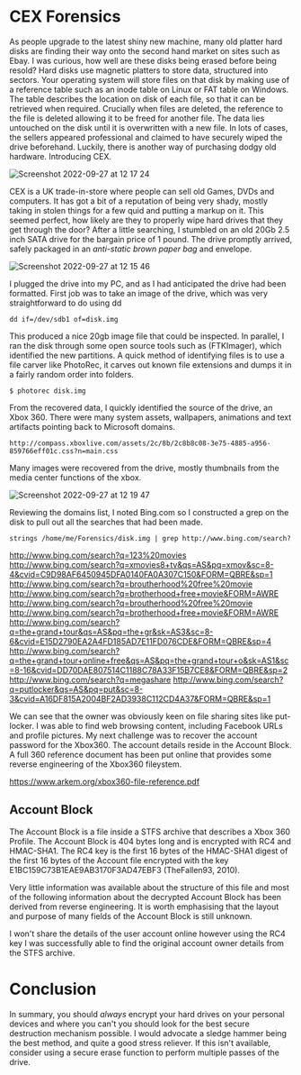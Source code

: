 CEX Forensics
=============

As people upgrade to the latest shiny new machine, many old platter hard disks are finding their way onto the second hand market on sites such as Ebay. I was curious, how well are these disks being erased before being resold?
Hard disks use magnetic platters to store data, structured into sectors. Your operating system will store files on that disk by making use of a reference table such as an inode table on Linux or FAT table on Windows. The table describes the location on disk of each file, so that it can be retrieved when required. Crucially when files are deleted, the reference to the file is deleted allowing it to be freed for another file. The data lies untouched on the disk until it is overwritten with a new file.  In lots of cases, the sellers appeared professional and claimed to have securely wiped the drive beforehand.
Luckily, there is another way of purchasing dodgy old hardware. Introducing CEX.


![Screenshot 2022-09-27 at 12 17 24](https://user-images.githubusercontent.com/83759501/192511641-1cc5f559-1ab5-48a5-9c16-ef809ea3ddfc.png)


CEX is a UK trade-in-store where people can sell old Games, DVDs and computers. It has got a bit of a reputation of being very shady, mostly taking in stolen things for a few quid and putting a markup on it. This seemed perfect, how likely are they to properly wipe hard drives that they get through the door? After a little searching, I stumbled on an old 20Gb 2.5 inch SATA drive for the bargain price of 1 pound. The drive promptly arrived, safely packaged in an _anti-static brown paper bag_ and envelope. 

![Screenshot 2022-09-27 at 12 15 46](https://user-images.githubusercontent.com/83759501/192511351-85c015bf-737d-4d92-bb95-feee919693bb.png)


I plugged the drive into my PC, and as I had anticipated the drive had been formatted. First job was to take an image of the drive, which was very straightforward to do using dd

```
dd if=/dev/sdb1 of=disk.img
```

This produced a nice 20gb image file that could be inspected. In parallel, I ran the disk through some open source tools such as (FTKImager), which identified the new partitions. A quick method of identifying files is to use a file carver like PhotoRec, it carves out known file extensions and dumps it in a fairly random order into folders. 

```
$ photorec disk.img
```

From the recovered data, I quickly identified the source of the drive, an Xbox 360. There were many system assets, wallpapers, animations and text artifacts pointing back to Microsoft domains.

```
http://compass.xboxlive.com/assets/2c/8b/2c8b8c08-3e75-4885-a956-859766eff01c.css?n=main.css
```

Many images were recovered from the drive, mostly thumbnails from the media center functions of the xbox.

![Screenshot 2022-09-27 at 12 19 47](https://user-images.githubusercontent.com/83759501/192512137-0b2fc774-8fb2-4560-a065-bddecd54bd72.png)

Reviewing the domains list, I noted Bing.com so I constructed a grep on the disk to pull out all the searches that had been made.

```
strings /home/me/Forensics/disk.img | grep http://www.bing.com/search?
```

http://www.bing.com/search?q=123%20movies
http://www.bing.com/search?q=xmovies8+tv&qs=AS&pq=xmov&sc=8-4&cvid=C9D98AF6450945DFA0140FA0A307C150&FORM=QBRE&sp=1
http://www.bing.com/search?q=broutherhood%20free%20movie
http://www.bing.com/search?q=brotherhood+free+movie&FORM=AWRE
http://www.bing.com/search?q=broutherhood%20free%20movie
http://www.bing.com/search?q=brotherhood+free+movie&FORM=AWRE
http://www.bing.com/search?q=the+grand+tour&qs=AS&pq=the+gr&sk=AS3&sc=8-6&cvid=E15D2790EA2A4FD185AD7E11FD076CDE&FORM=QBRE&sp=4
http://www.bing.com/search?q=the+grand+tour+online+free&qs=AS&pq=the+grand+tour+o&sk=AS1&sc=8-16&cvid=DD70DAE807514C1188C78A33F15B7CE8&FORM=QBRE&sp=2
http://www.bing.com/search?q=megashare
http://www.bing.com/search?q=putlocker&qs=AS&pq=put&sc=8-3&cvid=A16DF815A2004BF2AD3938C112CD4A37&FORM=QBRE&sp=1

We can see that the owner was obviously keen on file sharing sites like put-locker. I was able to find web browsing content, including Facebook URLs and profile pictures. My next challenge was to recover the account password for the Xbox360. The account details reside in the Account Block. A full 360 reference document has been put online that provides some reverse engineering of the Xbox360 fileystem.

https://www.arkem.org/xbox360-file-reference.pdf

Account Block
--------------

The Account Block is a file inside a STFS archive that describes a Xbox 360 Profile. The Account Block is 404 bytes long and is encrypted with RC4 and HMAC-SHA1. The RC4 key is the first 16 bytes of the HMAC-SHA1 digest of the first 16 bytes of the Account file encrypted with the key
E1BC159C73B1EAE9AB3170F3AD47EBF3 (TheFallen93, 2010).

Very little information was available about the structure of this file and most of the following information about the decrypted Account Block has been derived from reverse engineering. It is worth emphasising that the layout and purpose of many fields of the Account Block is still unknown.

I won't share the details of the user account online however using the RC4 key I was successfully able to find the original account owner details from the STFS archive.

Conclusion
=========

In summary, you should _always_ encrypt your hard drives on your personal devices and where you can't you should look for the best secure destruction mechanism possible. I would advocate a sledge hammer being the best method, and quite a good stress reliever. If this isn't available, consider using a secure erase function to perform multiple passes of the drive.




